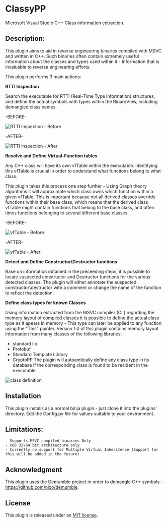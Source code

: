 # ClassyPP

Microsoft Visual Studio C++ Class information extraction.

## Description:

This plugin aims to aid in reverse engineering binaries compiled with MSVC and written in C++. 
Such binaries often contain extremely useful information about the classes and types used within it - Information that is invaluable 
to reverse engineering efforts.

This plugin performs 3 main actions:

**RTTI Inspection**

Search the executable for RTTI (Real-Time Type information) structures, and define the actual symbols 
with types within the BinaryView, including demangled class names.

-BEFORE-

![RTTI Inspection - Before](https://user-images.githubusercontent.com/34336222/171192716-bafebbb8-0684-47ef-94be-30de176b89a1.png)

-AFTER-

![RTTI Inspection - After](https://user-images.githubusercontent.com/34336222/171192825-c004b21e-96f9-44f4-9f50-4400a10fc01a.png)


**Resolve and Define Virtual-Function tables**

Any C++ class will have its own vfTable within the executable.
Identifying this vfTable is crucial in order to understand what functions belong to what class.

This plugin takes this process one step further - Using Graph theory algorithms it will approximate 
which class owns which function within a given vfTable. This is important because not all derived classes
override functions within their base class, which means that the derived class vfTable might contain 
functions that belong to the base class, and often times functions belonging to several different base 
classes.

-BEFORE-

![vfTable - Before](https://user-images.githubusercontent.com/34336222/171192911-155679ca-c078-41a4-9faf-c85f552b9acc.png)


-AFTER-

![vfTable - After](https://user-images.githubusercontent.com/34336222/171192938-75f4397e-5013-477d-b761-be4a06f509ff.png)





**Detect and Define Constructor\Destructor functions**

Base on information obtained in the preceeding steps, it is possible to locate suspected constructor and Destructor functions for the 
various detected classes.
The plugin will either annotate the suspected constructor\destructor with a comment or change the name of the function to reflect
the detection.






**Define class types for known Classes**

Using information extracted from the MSVC compiler (CL) regarding the memory layout of compiled classes it is possible
to define the actual class type as it apears in memory - This type can later be applied to any function using the "This" pointer.
Version 1.0 of this plugin contains memory layout information from many classes of the following libraries:
  - standard lib
  - Protobuf
  - Standard Template Library
  - CryptoPP
The plugin will autoamtically define any class type in its database if the corresponding class is found to be resident in the executable.

![class definition](https://user-images.githubusercontent.com/34336222/171192986-05e2f215-d02f-4800-ac4e-66e37403c9b0.png)

## Installation

This plugin installs as a normal binja plugin - just clone it into the plugins' directory.
Edit the Config.py file for values suitable to your environment.
	
## Limitations:
	- Supports MSVC compiled binaries Only
	- x86 32\64 bit architecture only
	- Currently no support for Multiple Virtual Inheritence (Support for this will be added in the future)

## Acknowledgment

This plugin uses the Demumble project in order to demangle C++ symbols - https://github.com/nico/demumble.

## License

This plugin is released under an [MIT license](./license).
